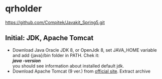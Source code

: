 # qrholder
https://github.com/Compitek/Javakit_Spring5.git


<h2>Initial: JDK, Apache Tomcat</h2>
<ul>
<li> Download Java Oracle JDK 8, or OpenJdk 8, set JAVA_HOME variable and add {java}/bin folder in PATH. Chek it:
<br><b><i>
java -version
</i></b><br>
you should see information about installed default jdk.
<li> Download Apache Tomcat (9 ver.) from  <a href="https://tomcat.apache.org/download-90.cgi">official site</a>.
Extract archive
</ul>


 
